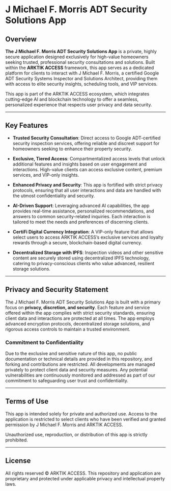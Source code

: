 # J Michael F. Morris ADT Security Solutions App

## Overview

**The J Michael F. Morris ADT Security Solutions App** is a private, highly secure application designed exclusively for high-value homeowners seeking trusted, professional security consultations and solutions. Built within the **ARKTIK ACCESS** framework, this app serves as a dedicated platform for clients to interact with J Michael F. Morris, a certified Google ADT Security Systems Inspector and Solutions Architect, providing them with access to elite security insights, scheduling tools, and VIP services.

This app is part of the ARKTIK ACCESS ecosystem, which integrates cutting-edge AI and blockchain technology to offer a seamless, personalized experience that respects user privacy and data security.

---

## Key Features

- **Trusted Security Consultation**: Direct access to Google ADT-certified security inspection services, offering reliable and discreet support for homeowners seeking to enhance their property security.
  
- **Exclusive, Tiered Access**: Compartmentalized access levels that unlock additional features and insights based on user engagement and interactions. High-value clients can access exclusive content, premium services, and VIP-only insights.
  
- **Enhanced Privacy and Security**: This app is fortified with strict privacy protocols, ensuring that all user interactions and data are handled with the utmost confidentiality and security.

- **AI-Driven Support**: Leveraging advanced AI capabilities, the app provides real-time assistance, personalized recommendations, and answers to common security-related inquiries. Each interaction is tailored to meet the needs and preferences of discerning clients.

- **CertiFi Digital Currency Integration**: A VIP-only feature that allows select users to access ARKTIK ACCESS’s exclusive services and loyalty rewards through a secure, blockchain-based digital currency.

- **Decentralized Storage with IPFS**: Inspection videos and other sensitive content are securely stored using decentralized IPFS technology, catering to privacy-conscious clients who value advanced, resilient storage solutions.

---

## Privacy and Security Statement

The J Michael F. Morris ADT Security Solutions App is built with a primary focus on **privacy, discretion, and security**. Each feature and service offered within the app complies with strict security standards, ensuring client data and interactions are protected at all times. The app employs advanced encryption protocols, decentralized storage solutions, and rigorous access controls to maintain a trusted environment.

### Commitment to Confidentiality

Due to the exclusive and sensitive nature of this app, no public documentation or technical details are provided in this repository, and forking and contributions are restricted. All developments are managed privately to protect client data and security measures. Any potential vulnerabilities are continuously monitored and addressed as part of our commitment to safeguarding user trust and confidentiality.

---

## Terms of Use

This app is intended solely for private and authorized use. Access to the application is restricted to select clients who have been verified and granted permission by J Michael F. Morris and ARKTIK ACCESS.

Unauthorized use, reproduction, or distribution of this app is strictly prohibited.

---

## License

All rights reserved © ARKTIK ACCESS. This repository and application are proprietary and protected under applicable privacy and intellectual property laws.
